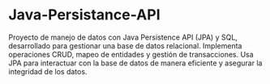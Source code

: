 # Java-Persistance-API
Proyecto de manejo de datos con Java Persistence API (JPA) y SQL, desarrollado para gestionar una base de datos relacional. Implementa operaciones CRUD, mapeo de entidades y gestión de transacciones. Usa JPA para interactuar con la base de datos de manera eficiente y asegurar la integridad de los datos.
